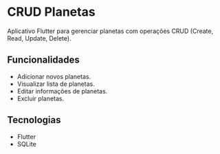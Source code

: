 
# CRUD Planetas

Aplicativo Flutter para gerenciar planetas com operações CRUD (Create, Read, Update, Delete).

## Funcionalidades
- Adicionar novos planetas.
- Visualizar lista de planetas.
- Editar informações de planetas.
- Excluir planetas.

## Tecnologias
- Flutter
- SQLite
